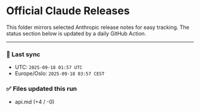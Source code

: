 # Official Claude Releases

This folder mirrors selected Anthropic release notes for easy tracking.
The status section below is updated by a daily GitHub Action.


---

<!-- sync-status:start -->

### 🔄 Last sync
- UTC: `2025-09-18 01:57 UTC`
- Europe/Oslo: `2025-09-18 03:57 CEST`

### ✅ Files updated this run

- api.md (+4 / -0)<!-- sync-status:end -->




























